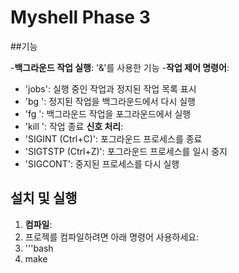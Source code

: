 # Myshell Phase 3
##기능

-**백그라운드 작업 실행**: '&'를 사용한 기능
-**작업 제어 명령어**:
  - 'jobs': 실행 중인 작업과 정지된 작업 목록 표시
  - 'bg <job>': 정지된 작업을 백그라운드에서 다시 실행
  - 'fg <job>': 백그라운드 작업을 포그라운드에서 실행
  - 'kill <job>': 작업 종료
**신호 처리**:
- 'SIGINT (Ctrl+C)': 포그라운드 프로세스를 종료
- 'SIGTSTP (Ctrl+Z)': 포그라운드 프로세스를 일시 중지
- 'SIGCONT': 중지된 프로세스를 다시 실행

## 설치 및 실행

1. **컴파일**:
2. 프로젝를 컴파일하려면 아래 명령어 사용하세요:
3. '''bash
4. make
